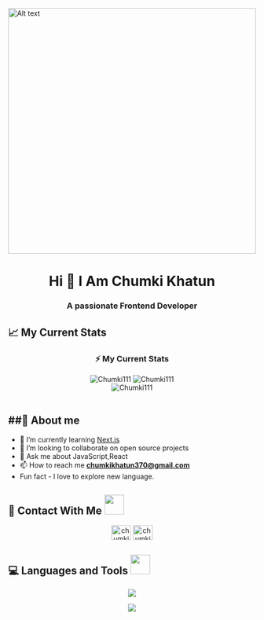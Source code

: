 
<img src="https://i.ibb.co/Tm56Pwh/Blue-Purple-Abstract-Cosmic-Neon-Desktop-Wallpaper.png" alt="Alt text" style="width: 100%;height: 500px;">


<h1 align="center">Hi 👋 I Am Chumki Khatun  

<h3 align="center">A passionate Frontend Developer</h3> 

## 📈 My Current Stats
<h3 align="center">⚡ My Current Stats</h3>  
<div align="center">


<img src="https://github-readme-streak-stats.herokuapp.com/?user=Chumki111&theme=react&hide_border=false" alt="Chumki111"/>
<!-- [![GitHub Streak](https://streak-stats.demolab.com?user=Chumki111&theme=dark)](https://git.io/streak-stats) -->
<img src="https://github-readme-stats.vercel.app/api?username=Chumki111&theme=react&hide_border=false&include_all_commits=true&count_private=true" alt="Chumki111"/><br/>

<img src="https://github-readme-stats.vercel.app/api/top-langs/?username=Chumki111&theme=react&hide_border=false&include_all_commits=true&count_private=true&layout=compact" alt="Chumki111"/>

</div>

</br>

<h2>##👀 About me</h2>

- 🌱 I’m currently learning [Next.js](https://nextjs.org/)
- 👯 I’m looking to collaborate on open source projects 
- 💬 Ask me about JavaScript,React
- 📫 How to reach me **chumkikhatun370@gmail.com**
-  Fun fact - I love to explore new language.

<h2>📖 Contact With Me <img src = "https://media2.giphy.com/media/al7grkbrCChTAPEfyh/giphy.gif?cid=ecf05e47a0n3gi1bfqntqmob8g9aid1oyj2wr3ds3mg700bl&rid=giphy.gif" width="40px" height="40px"></h2> 

<p align="center">
<a href="https://www.linkedin.com/in/chumki-khatun-3083232a4/" target="blank"><img align="center" src="https://raw.githubusercontent.com/rahuldkjain/github-profile-readme-generator/master/src/images/icons/Social/linked-in-alt.svg" alt="chumkikhatun" height="30" width="40" /></a> 
<a href="https://www.facebook.com/profile.php?id=100093644379500" target="blank"><img align="center" src="https://raw.githubusercontent.com/rahuldkjain/github-profile-readme-generator/master/src/images/icons/Social/facebook.svg" alt="chumkikhatun" height="30" width="40" /></a> 
</p>

<h2>💻 Languages and Tools <img src = "https://media2.giphy.com/media/QssGEmpkyEOhBCb7e1/giphy.gif?cid=ecf05e47a0n3gi1bfqntqmob8g9aid1oyj2wr3ds3mg700bl&rid=giphy.gif" width="40px" height="40px"></h2> 

<p align="center">
  <a href="https://github.com/Chumki111">
    <img src="https://skillicons.dev/icons?i=html,css,js,react,express,mongodb" />
  </a>
</p>
<p align="center">
  <a href="https://github.com/Chumki111">
    <img src="https://skillicons.dev/icons?i=tailwind,firebase,materialui,bootstrap" />
  </a>
</p>



